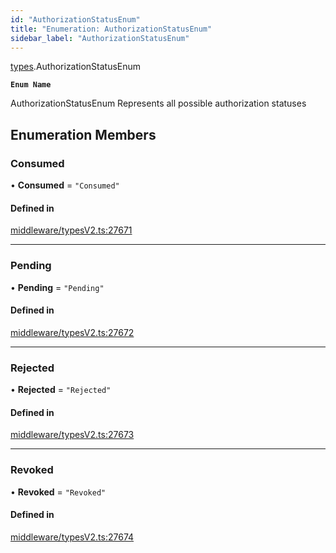 ```yaml
---
id: "AuthorizationStatusEnum"
title: "Enumeration: AuthorizationStatusEnum"
sidebar_label: "AuthorizationStatusEnum"
---
```


[types](../../../modules/Types/Types.md).AuthorizationStatusEnum

**`Enum Name`**

 AuthorizationStatusEnum
 Represents all possible authorization statuses

## Enumeration Members

### Consumed

• **Consumed** = ``"Consumed"``

#### Defined in

[middleware/typesV2.ts:27671](https://github.com/PolymeshAssociation/polymesh-sdk/blob/07a4c5b0/src/middleware/typesV2.ts#L27671)

___

### Pending

• **Pending** = ``"Pending"``

#### Defined in

[middleware/typesV2.ts:27672](https://github.com/PolymeshAssociation/polymesh-sdk/blob/07a4c5b0/src/middleware/typesV2.ts#L27672)

___

### Rejected

• **Rejected** = ``"Rejected"``

#### Defined in

[middleware/typesV2.ts:27673](https://github.com/PolymeshAssociation/polymesh-sdk/blob/07a4c5b0/src/middleware/typesV2.ts#L27673)

___

### Revoked

• **Revoked** = ``"Revoked"``

#### Defined in

[middleware/typesV2.ts:27674](https://github.com/PolymeshAssociation/polymesh-sdk/blob/07a4c5b0/src/middleware/typesV2.ts#L27674)
